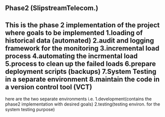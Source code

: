 Phase2 (SlipstreamTelecom.)
---------------------------------------------------------------------------------
This is the phase 2 implementation of the project where goals to be implemented
1.loading of historical data (automated)
2.audit and logging framework for the monitoring 
3.incremental load process
4.automating the incrmental load
5.process to clean up the failed loads
6.prepare deployment scripts (backups)
7.System Testing in a separate environment
8.maintain the code in a version control tool (VCT)
----------------------------------------------------------------------------------
here are the two separate environments i.e. 
1.development(contains the phase2 implementation with desired goals)
2.testing(testing environ. for the system testing purpose)


